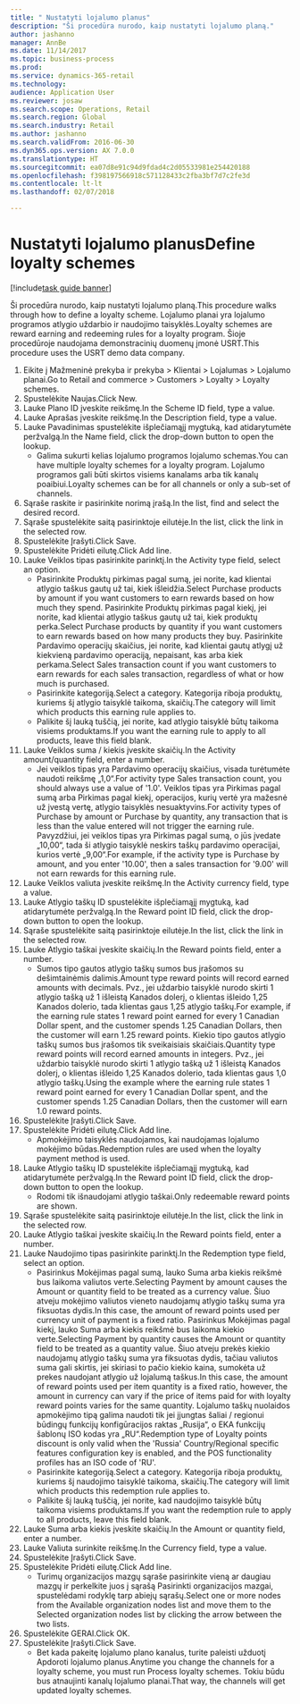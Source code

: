 ```yaml
--- 
title: " Nustatyti lojalumo planus"
description: "Ši procedūra nurodo, kaip nustatyti lojalumo planą."
author: jashanno
manager: AnnBe
ms.date: 11/14/2017
ms.topic: business-process
ms.prod: 
ms.service: dynamics-365-retail
ms.technology: 
audience: Application User
ms.reviewer: josaw
ms.search.scope: Operations, Retail
ms.search.region: Global
ms.search.industry: Retail
ms.author: jashanno
ms.search.validFrom: 2016-06-30
ms.dyn365.ops.version: AX 7.0.0
ms.translationtype: HT
ms.sourcegitcommit: ea07d8e91c94d9fdad4c2d05533981e254420188
ms.openlocfilehash: f398197566918c571128433c2fba3bf7d7c2fe3d
ms.contentlocale: lt-lt
ms.lasthandoff: 02/07/2018

---
```


# <a name="define-loyalty-schemes"></a><span data-ttu-id="d22ec-103"> Nustatyti lojalumo planus</span><span class="sxs-lookup"><span data-stu-id="d22ec-103">Define loyalty schemes</span></span>

[!include[task guide banner](../includes/task-guide-banner.md)]

<span data-ttu-id="d22ec-104">Ši procedūra nurodo, kaip nustatyti lojalumo planą.</span><span class="sxs-lookup"><span data-stu-id="d22ec-104">This procedure walks through how to define a loyalty scheme.</span></span> <span data-ttu-id="d22ec-105">Lojalumo planai yra lojalumo programos atlygio uždarbio ir naudojimo taisyklės.</span><span class="sxs-lookup"><span data-stu-id="d22ec-105">Loyalty schemes are reward earning and redeeming rules for a loyalty program.</span></span> <span data-ttu-id="d22ec-106">Šioje procedūroje naudojama demonstracinių duomenų įmonė USRT.</span><span class="sxs-lookup"><span data-stu-id="d22ec-106">This procedure uses the USRT demo data company.</span></span>

1. <span data-ttu-id="d22ec-107">Eikite į Mažmeninė prekyba ir prekyba > Klientai > Lojalumas > Lojalumo planai.</span><span class="sxs-lookup"><span data-stu-id="d22ec-107">Go to Retail and commerce > Customers > Loyalty > Loyalty schemes.</span></span>
2. <span data-ttu-id="d22ec-108">Spustelėkite Naujas.</span><span class="sxs-lookup"><span data-stu-id="d22ec-108">Click New.</span></span>
3. <span data-ttu-id="d22ec-109">Lauke Plano ID įveskite reikšmę.</span><span class="sxs-lookup"><span data-stu-id="d22ec-109">In the Scheme ID field, type a value.</span></span>
4. <span data-ttu-id="d22ec-110">Lauke Aprašas įveskite reikšmę.</span><span class="sxs-lookup"><span data-stu-id="d22ec-110">In the Description field, type a value.</span></span>
5. <span data-ttu-id="d22ec-111">Lauke Pavadinimas spustelėkite išplečiamąjį mygtuką, kad atidarytumėte peržvalgą.</span><span class="sxs-lookup"><span data-stu-id="d22ec-111">In the Name field, click the drop-down button to open the lookup.</span></span>
    * <span data-ttu-id="d22ec-112">Galima sukurti kelias lojalumo programos lojalumo schemas.</span><span class="sxs-lookup"><span data-stu-id="d22ec-112">You can have multiple loyalty schemes for a loyalty program.</span></span> <span data-ttu-id="d22ec-113">Lojalumo programos gali būti skirtos visiems kanalams arba tik kanalų poaibiui.</span><span class="sxs-lookup"><span data-stu-id="d22ec-113">Loyalty schemes can be for all channels or only a sub-set of channels.</span></span>  
6. <span data-ttu-id="d22ec-114">Sąraše raskite ir pasirinkite norimą įrašą.</span><span class="sxs-lookup"><span data-stu-id="d22ec-114">In the list, find and select the desired record.</span></span>
7. <span data-ttu-id="d22ec-115">Sąraše spustelėkite saitą pasirinktoje eilutėje.</span><span class="sxs-lookup"><span data-stu-id="d22ec-115">In the list, click the link in the selected row.</span></span>
8. <span data-ttu-id="d22ec-116">Spustelėkite Įrašyti.</span><span class="sxs-lookup"><span data-stu-id="d22ec-116">Click Save.</span></span>
9. <span data-ttu-id="d22ec-117">Spustelėkite Pridėti eilutę.</span><span class="sxs-lookup"><span data-stu-id="d22ec-117">Click Add line.</span></span>
10. <span data-ttu-id="d22ec-118">Lauke Veiklos tipas pasirinkite parinktį.</span><span class="sxs-lookup"><span data-stu-id="d22ec-118">In the Activity type field, select an option.</span></span>
    * <span data-ttu-id="d22ec-119">Pasirinkite Produktų pirkimas pagal sumą, jei norite, kad klientai atlygio taškus gautų už tai, kiek išleidžia.</span><span class="sxs-lookup"><span data-stu-id="d22ec-119">Select Purchase products by amount if you want customers to earn rewards based on how much they spend.</span></span> <span data-ttu-id="d22ec-120">Pasirinkite Produktų pirkimas pagal kiekį, jei norite, kad klientai atlygio taškus gautų už tai, kiek produktų perka.</span><span class="sxs-lookup"><span data-stu-id="d22ec-120">Select Purchase products by quantity if you want customers to earn rewards based on how many products they buy.</span></span>  <span data-ttu-id="d22ec-121">Pasirinkite Pardavimo operacijų skaičius, jei norite, kad klientai gautų atlygį už kiekvieną pardavimo operaciją, nepaisant, kas arba kiek perkama.</span><span class="sxs-lookup"><span data-stu-id="d22ec-121">Select Sales transaction count if you want customers to earn rewards for each sales transaction, regardless of what or how much is purchased.</span></span>  
    * <span data-ttu-id="d22ec-122">Pasirinkite kategoriją.</span><span class="sxs-lookup"><span data-stu-id="d22ec-122">Select a category.</span></span> <span data-ttu-id="d22ec-123">Kategorija riboja produktų, kuriems šį atlygio taisyklė taikoma, skaičių.</span><span class="sxs-lookup"><span data-stu-id="d22ec-123">The category will limit which products this earning rule applies to.</span></span>  
    * <span data-ttu-id="d22ec-124">Palikite šį lauką tuščią, jei norite, kad atlygio taisyklė būtų taikoma visiems produktams.</span><span class="sxs-lookup"><span data-stu-id="d22ec-124">If you want the earning rule to apply to all products, leave this field blank.</span></span>  
11. <span data-ttu-id="d22ec-125">Lauke Veiklos suma / kiekis įveskite skaičių.</span><span class="sxs-lookup"><span data-stu-id="d22ec-125">In the Activity amount/quantity field, enter a number.</span></span>
    *  <span data-ttu-id="d22ec-126">Jei veiklos tipas yra Pardavimo operacijų skaičius, visada turėtumėte naudoti reikšmę „1,0“.</span><span class="sxs-lookup"><span data-stu-id="d22ec-126">For activity type Sales transaction count, you should always use a value of '1.0'.</span></span> <span data-ttu-id="d22ec-127">Veiklos tipas yra Pirkimas pagal sumą arba Pirkimas pagal kiekį, operacijos, kurių vertė yra mažesnė už įvestą vertę, atlygio taisyklės nesuaktyvins.</span><span class="sxs-lookup"><span data-stu-id="d22ec-127">For activity types of Purchase by amount or Purchase by quantity, any transaction that is less than the value entered will not trigger the earning rule.</span></span> <span data-ttu-id="d22ec-128">Pavyzdžiui, jei veiklos tipas yra Pirkimas pagal sumą, o jūs įvedate „10,00“, tada ši atlygio taisyklė neskirs taškų pardavimo operacijai, kurios vertė „9,00“.</span><span class="sxs-lookup"><span data-stu-id="d22ec-128">For example, if the activity type is Purchase by amount, and you enter '10.00', then a sales transaction for '9.00' will not earn rewards for this earning rule.</span></span>  
12. <span data-ttu-id="d22ec-129">Lauke Veiklos valiuta įveskite reikšmę.</span><span class="sxs-lookup"><span data-stu-id="d22ec-129">In the Activity currency field, type a value.</span></span>
13. <span data-ttu-id="d22ec-130">Lauke Atlygio taškų ID spustelėkite išplečiamąjį mygtuką, kad atidarytumėte peržvalgą.</span><span class="sxs-lookup"><span data-stu-id="d22ec-130">In the Reward point ID field, click the drop-down button to open the lookup.</span></span>
14. <span data-ttu-id="d22ec-131">Sąraše spustelėkite saitą pasirinktoje eilutėje.</span><span class="sxs-lookup"><span data-stu-id="d22ec-131">In the list, click the link in the selected row.</span></span>
15. <span data-ttu-id="d22ec-132">Lauke Atlygio taškai įveskite skaičių.</span><span class="sxs-lookup"><span data-stu-id="d22ec-132">In the Reward points field, enter a number.</span></span>
    * <span data-ttu-id="d22ec-133">Sumos tipo gautos atlygio taškų sumos bus įrašomos su dešimtainėmis dalimis.</span><span class="sxs-lookup"><span data-stu-id="d22ec-133">Amount type reward points will record earned amounts with decimals.</span></span> <span data-ttu-id="d22ec-134">Pvz., jei uždarbio taisyklė nurodo skirti 1 atlygio tašką už 1 išleistą Kanados dolerį, o klientas išleido 1,25 Kanados dolerio, tada klientas gaus 1,25 atlygio taškų.</span><span class="sxs-lookup"><span data-stu-id="d22ec-134">For example, if the earning rule states 1 reward point earned for every 1 Canadian Dollar spent, and the customer spends 1.25 Canadian Dollars, then the customer will earn 1.25 reward points.</span></span> <span data-ttu-id="d22ec-135">Kiekio tipo gautos atlygio taškų sumos bus įrašomos tik sveikaisiais skaičiais.</span><span class="sxs-lookup"><span data-stu-id="d22ec-135">Quantity type reward points will record earned amounts in integers.</span></span> <span data-ttu-id="d22ec-136">Pvz., jei uždarbio taisyklė nurodo skirti 1 atlygio tašką už 1 išleistą Kanados dolerį, o klientas išleido 1,25 Kanados dolerio, tada klientas gaus 1,0 atlygio taškų.</span><span class="sxs-lookup"><span data-stu-id="d22ec-136">Using the example where the earning rule states 1 reward point earned for every 1 Canadian Dollar spent, and the customer spends 1.25 Canadian Dollars, then the customer will earn 1.0 reward points.</span></span>  
16. <span data-ttu-id="d22ec-137">Spustelėkite Įrašyti.</span><span class="sxs-lookup"><span data-stu-id="d22ec-137">Click Save.</span></span>
17. <span data-ttu-id="d22ec-138">Spustelėkite Pridėti eilutę.</span><span class="sxs-lookup"><span data-stu-id="d22ec-138">Click Add line.</span></span>
    * <span data-ttu-id="d22ec-139">Apmokėjimo taisyklės naudojamos, kai naudojamas lojalumo mokėjimo būdas.</span><span class="sxs-lookup"><span data-stu-id="d22ec-139">Redemption rules are used when the loyalty payment method is used.</span></span>  
18. <span data-ttu-id="d22ec-140">Lauke Atlygio taškų ID spustelėkite išplečiamąjį mygtuką, kad atidarytumėte peržvalgą.</span><span class="sxs-lookup"><span data-stu-id="d22ec-140">In the Reward point ID field, click the drop-down button to open the lookup.</span></span>
    * <span data-ttu-id="d22ec-141">Rodomi tik išnaudojami atlygio taškai.</span><span class="sxs-lookup"><span data-stu-id="d22ec-141">Only redeemable reward points are shown.</span></span>  
19. <span data-ttu-id="d22ec-142">Sąraše spustelėkite saitą pasirinktoje eilutėje.</span><span class="sxs-lookup"><span data-stu-id="d22ec-142">In the list, click the link in the selected row.</span></span>
20. <span data-ttu-id="d22ec-143">Lauke Atlygio taškai įveskite skaičių.</span><span class="sxs-lookup"><span data-stu-id="d22ec-143">In the Reward points field, enter a number.</span></span>
21. <span data-ttu-id="d22ec-144">Lauke Naudojimo tipas pasirinkite parinktį.</span><span class="sxs-lookup"><span data-stu-id="d22ec-144">In the Redemption type field, select an option.</span></span>
    * <span data-ttu-id="d22ec-145">Pasirinkus Mokėjimas pagal sumą, lauko Suma arba kiekis reikšmė bus laikoma valiutos verte.</span><span class="sxs-lookup"><span data-stu-id="d22ec-145">Selecting Payment by amount causes the Amount or quantity field to be treated as a currency value.</span></span> <span data-ttu-id="d22ec-146">Šiuo atveju mokėjimo valiutos vieneto naudojamų atlygio taškų suma yra fiksuotas dydis.</span><span class="sxs-lookup"><span data-stu-id="d22ec-146">In this case, the amount of reward points used per currency unit of payment is a fixed ratio.</span></span> <span data-ttu-id="d22ec-147">Pasirinkus Mokėjimas pagal kiekį, lauko Suma arba kiekis reikšmė bus laikoma kiekio verte.</span><span class="sxs-lookup"><span data-stu-id="d22ec-147">Selecting Payment by quantity causes the Amount or quantity field to be treated as a quantity value.</span></span> <span data-ttu-id="d22ec-148">Šiuo atveju prekės kiekio naudojamų atlygio taškų suma yra fiksuotas dydis, tačiau valiutos suma gali skirtis, jei skiriasi to pačio kiekio kaina, sumokėta už prekes naudojant atlygio už lojalumą taškus.</span><span class="sxs-lookup"><span data-stu-id="d22ec-148">In this case, the amount of reward points used per item quantity is a fixed ratio, however, the amount in currency can vary if the price of items paid for with loyalty reward points varies for the same quantity.</span></span> <span data-ttu-id="d22ec-149">Lojalumo taškų nuolaidos apmokėjimo tipą galima naudoti tik jei įjungtas šaliai / regionui būdingų funkcijų konfigūracijos raktas „Rusija“, o EKA funkcijų šablonų ISO kodas yra „RU“.</span><span class="sxs-lookup"><span data-stu-id="d22ec-149">Redemption type of Loyalty points discount is only valid when the 'Russia' Country/Regional specific features configuration key is enabled, and the POS functionality profiles has an ISO code of 'RU'.</span></span>  
    * <span data-ttu-id="d22ec-150">Pasirinkite kategoriją.</span><span class="sxs-lookup"><span data-stu-id="d22ec-150">Select a category.</span></span> <span data-ttu-id="d22ec-151">Kategorija riboja produktų, kuriems šį naudojimo taisyklė taikoma, skaičių.</span><span class="sxs-lookup"><span data-stu-id="d22ec-151">The category will limit which products this redemption rule applies to.</span></span>  
    * <span data-ttu-id="d22ec-152">Palikite šį lauką tuščią, jei norite, kad naudojimo taisyklė būtų taikoma visiems produktams.</span><span class="sxs-lookup"><span data-stu-id="d22ec-152">If you want the redemption rule to apply to all products, leave this field blank.</span></span>  
22. <span data-ttu-id="d22ec-153">Lauke Suma arba kiekis įveskite skaičių.</span><span class="sxs-lookup"><span data-stu-id="d22ec-153">In the Amount or quantity field, enter a number.</span></span>
23. <span data-ttu-id="d22ec-154">Lauke Valiuta surinkite reikšmę.</span><span class="sxs-lookup"><span data-stu-id="d22ec-154">In the Currency field, type a value.</span></span>
24. <span data-ttu-id="d22ec-155">Spustelėkite Įrašyti.</span><span class="sxs-lookup"><span data-stu-id="d22ec-155">Click Save.</span></span>
25. <span data-ttu-id="d22ec-156">Spustelėkite Pridėti eilutę.</span><span class="sxs-lookup"><span data-stu-id="d22ec-156">Click Add line.</span></span>
    * <span data-ttu-id="d22ec-157">Turimų organizacijos mazgų sąraše pasirinkite vieną ar daugiau mazgų ir perkelkite juos į sąrašą Pasirinkti organizacijos mazgai, spustelėdami rodyklę tarp abiejų sąrašų.</span><span class="sxs-lookup"><span data-stu-id="d22ec-157">Select one or more nodes from the Available organization nodes list and move them to the Selected organization nodes list by clicking the arrow between the two lists.</span></span>  
26. <span data-ttu-id="d22ec-158">Spustelėkite GERAI.</span><span class="sxs-lookup"><span data-stu-id="d22ec-158">Click OK.</span></span>
27. <span data-ttu-id="d22ec-159">Spustelėkite Įrašyti.</span><span class="sxs-lookup"><span data-stu-id="d22ec-159">Click Save.</span></span>
    * <span data-ttu-id="d22ec-160">Bet kada pakeitę lojalumo plano kanalus, turite paleisti užduotį Apdoroti lojalumo planus.</span><span class="sxs-lookup"><span data-stu-id="d22ec-160">Anytime you change the channels for a loyalty scheme, you must run Process loyalty schemes.</span></span> <span data-ttu-id="d22ec-161">Tokiu būdu bus atnaujinti kanalų lojalumo planai.</span><span class="sxs-lookup"><span data-stu-id="d22ec-161">That way, the channels will get updated loyalty schemes.</span></span>  


